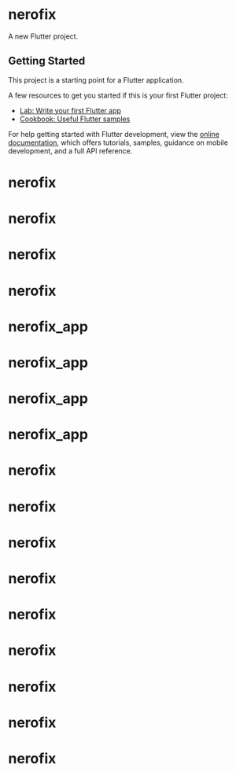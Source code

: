 # nerofix

A new Flutter project.

## Getting Started

This project is a starting point for a Flutter application.

A few resources to get you started if this is your first Flutter project:

- [Lab: Write your first Flutter app](https://docs.flutter.dev/get-started/codelab)
- [Cookbook: Useful Flutter samples](https://docs.flutter.dev/cookbook)

For help getting started with Flutter development, view the
[online documentation](https://docs.flutter.dev/), which offers tutorials,
samples, guidance on mobile development, and a full API reference.
# nerofix
# nerofix
# nerofix
# nerofix
# nerofix_app
# nerofix_app
# nerofix_app
# nerofix_app
# nerofix
# nerofix
# nerofix
# nerofix
# nerofix
# nerofix
# nerofix
# nerofix
# nerofix
